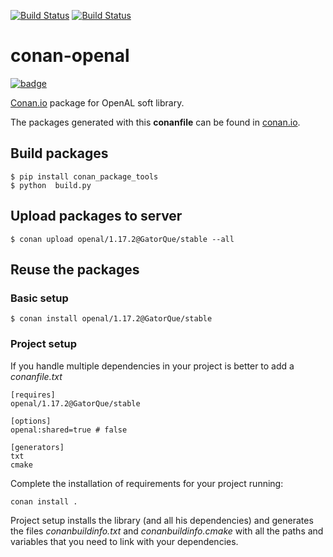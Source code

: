 [![Build Status](https://travis-ci.org/GatorQue/conan-openal.svg)](https://travis-ci.org/GatorQue/conan-openal)
[![Build Status](https://ci.appveyor.com/api/projects/status/github/GatorQue/conan-openal)](https://ci.appveyor.com/project/GatorQue/conan-openal)

# conan-openal

[![badge](https://img.shields.io/badge/conan.io-openal%2F1.17.2-green.svg?logo=data:image/png;base64%2CiVBORw0KGgoAAAANSUhEUgAAAA4AAAAOCAMAAAAolt3jAAAA1VBMVEUAAABhlctjlstkl8tlmMtlmMxlmcxmmcxnmsxpnMxpnM1qnc1sn85voM91oM11oc1xotB2oc56pNF6pNJ2ptJ8ptJ8ptN9ptN8p9N5qNJ9p9N9p9R8qtOBqdSAqtOAqtR%2BrNSCrNJ/rdWDrNWCsNWCsNaJs9eLs9iRvNuVvdyVv9yXwd2Zwt6axN6dxt%2Bfx%2BChyeGiyuGjyuCjyuGly%2BGlzOKmzOGozuKoz%2BKqz%2BOq0OOv1OWw1OWw1eWx1eWy1uay1%2Baz1%2Baz1%2Bez2Oe02Oe12ee22ujUGwH3AAAAAXRSTlMAQObYZgAAAAFiS0dEAIgFHUgAAAAJcEhZcwAACxMAAAsTAQCanBgAAAAHdElNRQfgBQkREyOxFIh/AAAAiklEQVQI12NgAAMbOwY4sLZ2NtQ1coVKWNvoc/Eq8XDr2wB5Ig62ekza9vaOqpK2TpoMzOxaFtwqZua2Bm4makIM7OzMAjoaCqYuxooSUqJALjs7o4yVpbowvzSUy87KqSwmxQfnsrPISyFzWeWAXCkpMaBVIC4bmCsOdgiUKwh3JojLgAQ4ZCE0AMm2D29tZwe6AAAAAElFTkSuQmCC)](http://www.conan.io/source/openal/1.17.2/GatorQue/stable)

[Conan.io](https://conan.io) package for OpenAL soft library.

The packages generated with this **conanfile** can be found in [conan.io](https://conan.io/source/openal/1.17.2/GatorQue/stable).

## Build packages

    $ pip install conan_package_tools
    $ python  build.py

## Upload packages to server

    $ conan upload openal/1.17.2@GatorQue/stable --all

## Reuse the packages

### Basic setup

    $ conan install openal/1.17.2@GatorQue/stable

### Project setup

If you handle multiple dependencies in your project is better to add a *conanfile.txt*

    [requires]
    openal/1.17.2@GatorQue/stable

    [options]
    openal:shared=true # false

    [generators]
    txt
    cmake

Complete the installation of requirements for your project running:</small></span>

    conan install .

Project setup installs the library (and all his dependencies) and generates the files *conanbuildinfo.txt* and *conanbuildinfo.cmake* with all the paths and variables that you need to link with your dependencies.
